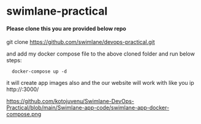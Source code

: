 # swimlane-practical


#### Please clone this you are provided below repo 

git clone https://github.com/swimlane/devops-practical.git

and add my docker compose file to the above cloned folder and run below steps:

      docker-compose up -d
      
it will create app images also and the our website will work with  like you ip http://<your ip>:3000/

https://github.com/kotojuvenu/Swimlane-DevOps-Practical/blob/main/Swimlane-app-code/swimlane-app-docker-compose.png
